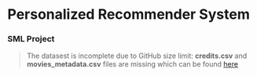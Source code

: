 # Personalized Recommender System
### SML Project

> The datasest is incomplete due to GitHub size limit: **credits.csv** and **movies_metadata.csv** files are missing which can be found [here](https://www.kaggle.com/rounakbanik/the-movies-dataset)